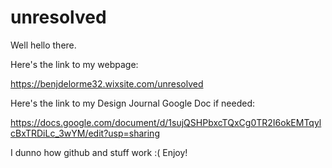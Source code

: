 # unresolved
Well hello there.

Here's the link to my webpage:

https://benjdelorme32.wixsite.com/unresolved

Here's the link to my Design Journal Google Doc if needed:

https://docs.google.com/document/d/1sujQSHPbxcTQxCg0TR2I6okEMTqylcBxTRDiLc_3wYM/edit?usp=sharing

I dunno how github and stuff work :(
Enjoy!
